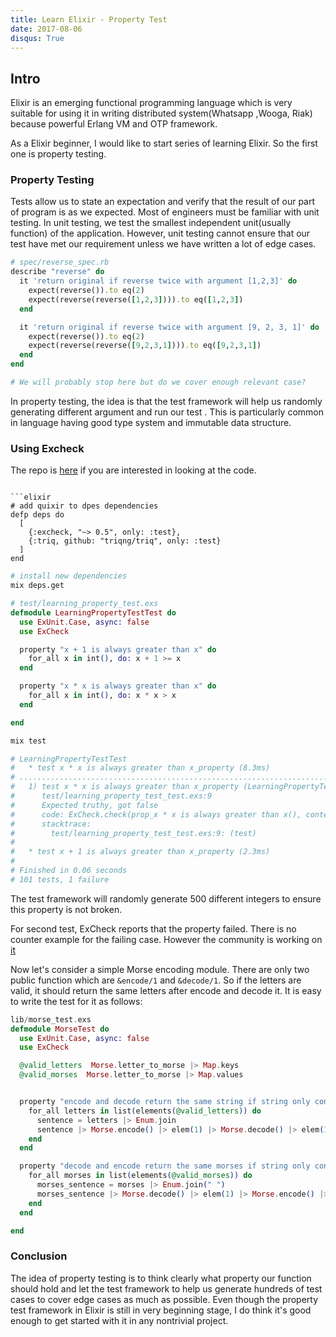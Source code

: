 ```yaml
---
title: Learn Elixir - Property Test
date: 2017-08-06
disqus: True
---
```


## Intro
Elixir is an emerging functional programming language which is very suitable for using it in writing distributed system(Whatsapp ,Wooga, Riak) because powerful Erlang VM and OTP framework.

As a Elixir beginner, I would like to start series of learning Elixir. So the first one is property testing.

### Property Testing
Tests allow us to state an expectation and verify that the result of our part of program is as we expected. Most of engineers must be familiar with unit testing. In unit testing, we test the smallest independent unit(usually function) of the application. However, unit testing cannot ensure that our test have met our requirement unless we have written a lot of edge cases.

```ruby
# spec/reverse_spec.rb
describe "reverse" do
  it 'return original if reverse twice with argument [1,2,3]' do
    expect(reverse()).to eq(2)
    expect(reverse(reverse([1,2,3]))).to eq([1,2,3])
  end

  it 'return original if reverse twice with argument [9, 2, 3, 1]' do
    expect(reverse()).to eq(2)
    expect(reverse(reverse([9,2,3,1]))).to eq([9,2,3,1])
  end
end

# We will probably stop here but do we cover enough relevant case?
```

In property testing, the idea is that the test framework will help us randomly generating different argument and run our test . This is particularly common in language having good type system and immutable data structure.

### Using Excheck
The repo is [here](https://github.com/SWTPAIN/learning_property_test) if you are interested in looking at the code.
```

```elixir
# add quixir to dpes dependencies
defp deps do
  [
    {:excheck, "~> 0.5", only: :test},
    {:triq, github: "triqng/triq", only: :test}
  ]
end
```

```sh
# install new dependencies
mix deps.get
```

```elixir
# test/learning_property_test.exs
defmodule LearningPropertyTestTest do
  use ExUnit.Case, async: false
  use ExCheck

  property "x + 1 is always greater than x" do
    for_all x in int(), do: x + 1 >= x
  end

  property "x * x is always greater than x" do
    for_all x in int(), do: x * x > x
  end

end
```

```sh
mix test

# LearningPropertyTestTest
#   * test x * x is always greater than x_property (8.3ms)
# ....................................................................................................
#   1) test x * x is always greater than x_property (LearningPropertyTestTest)
#      test/learning_property_test_test.exs:9
#      Expected truthy, got false
#      code: ExCheck.check(prop_x * x is always greater than x(), context[:iterations])
#      stacktrace:
#        test/learning_property_test_test.exs:9: (test)
#
#   * test x + 1 is always greater than x_property (2.3ms)
#
# Finished in 0.06 seconds
# 101 tests, 1 failure
```


The test framework will randomly generate 500 different integers to ensure this property is not broken.

For second test, ExCheck reports that the property failed. There is no counter example for the failing case. However the community is working on [it](https://github.com/parroty/excheck/issues/36)

Now let's consider a simple Morse encoding module. There are only two public function which are `&encode/1` and `&decode/1`. So if the letters are valid, it should return the same letters after encode and decode it. It is easy to write the test for it as follows:


```elixir
lib/morse_test.exs
defmodule MorseTest do
  use ExUnit.Case, async: false
  use ExCheck

  @valid_letters  Morse.letter_to_morse |> Map.keys
  @valid_morses  Morse.letter_to_morse |> Map.values


  property "encode and decode return the same string if string only contain valid letter" do
    for_all letters in list(elements(@valid_letters)) do
      sentence = letters |> Enum.join
      sentence |> Morse.encode() |> elem(1) |> Morse.decode() |> elem(1) == sentence
    end
  end

  property "decode and encode return the same morses if string only contain valid morses" do
    for_all morses in list(elements(@valid_morses)) do
      morses_sentence = morses |> Enum.join(" ")
      morses_sentence |> Morse.decode() |> elem(1) |> Morse.encode() |> elem(1) == morses_sentence
    end
  end

end
```

### Conclusion
The idea of property testing is to think clearly what property our function should hold and let the test framework to help us generate hundreds of test cases to cover edge cases as much as possible. Even though the property test framework in Elixir is still in very beginning stage, I do think it's good enough to get started with it in any nontrivial project.

